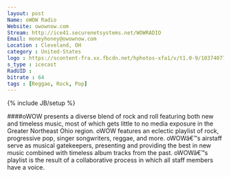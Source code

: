 ```yaml
---
layout: post
Name: oWOW Radio
Website: owownow.com 
Stream: http://ice41.securenetsystems.net/WOWRADIO 
Email: moneyhoney@owownow.com 
Location : Cleveland, OH
category : United-States
logo : https://scontent-fra.xx.fbcdn.net/hphotos-xfa1/v/t1.0-9/10374077_327909340740439_7837367725201503044_n.png?oh=f70ef327f021cf2b9dd820af4e3280f3&oe=55800082
s_type : icecast
RadUID : 
bitrate : 64
tags : [Reggae, Rock, Pop]
---
```

{% include JB/setup %}

####oWOW presents a diverse blend of rock and roll featuring both new and timeless music, most of which gets little to no media exposure in the Greater Northeast Ohio region. oWOW features an eclectic playlist of rock, progressive pop, singer songwriters, reggae, and more. oWOWâ€™s airstaff serve as musical gatekeepers, presenting and providing the best in new music combined with timeless album tracks from the past.  oWOWâ€™s playlist is the result of a collaborative process in which all staff members have a voice.
